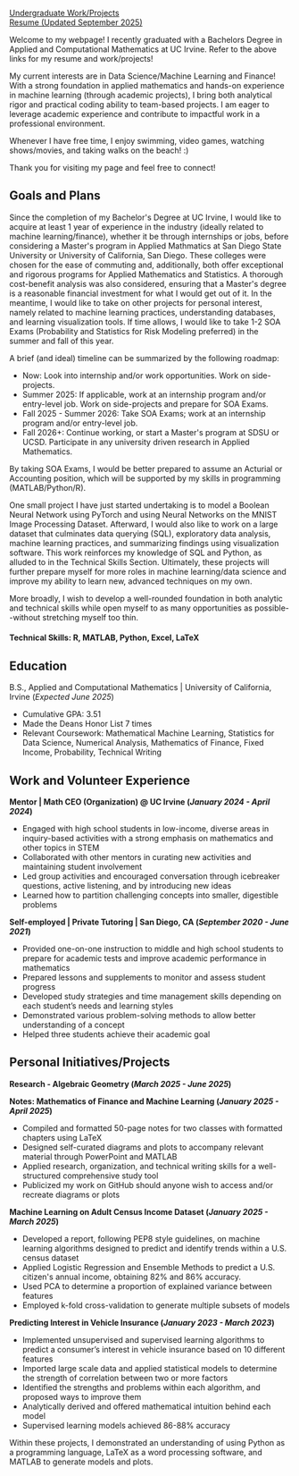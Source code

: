 [Undergraduate Work/Projects](https://ryangomberg.github.io/ryangomberg/Experience.html)     
[Resume (Updated September 2025)](https://ryangomberg.github.io/ryangomberg/RyanGombergResumeSept2025.pdf)

Welcome to my webpage! I recently graduated with a Bachelors Degree in Applied and Computational Mathematics at UC Irvine. Refer to the above links for my resume and work/projects! 

My current interests are in Data Science/Machine Learning and Finance! With a strong foundation in applied mathematics and hands-on experience in machine learning (through academic projects), I bring both analytical rigor and practical coding ability to team-based projects. I am eager to leverage academic experience and contribute to impactful work in a professional environment.

Whenever I have free time, I enjoy swimming, video games, watching shows/movies, and taking walks on the beach! :)

Thank you for visiting my page and feel free to connect!

## Goals and Plans

Since the completion of my Bachelor's Degree at UC Irvine, I would like to acquire at least 1 year of experience in the industry (ideally related to machine learning/finance), whether it be through internships or jobs, before considering a Master's program in Applied Mathmatics at San Diego State University or University of California, San Diego. These colleges were chosen for the ease of commuting and, additionally, both offer exceptional and rigorous programs for Applied Mathematics and Statistics. A thorough cost-benefit analysis was also considered, ensuring that a Master's degree is a reasonable financial investment for what I would get out of it. In the meantime, I would like to take on other projects for personal interest, namely related to machine learning practices, understanding databases, and learning visualization tools. If time allows, I would like to take 1-2 SOA Exams (Probability and Statistics for Risk Modeling preferred) in the summer and fall of this year.

A brief (and ideal) timeline can be summarized by the following roadmap:
- Now: Look into internship and/or work opportunities. Work on side-projects.
- Summer 2025: If applicable, work at an internship program and/or entry-level job. Work on side-projects and prepare for SOA Exams.
- Fall 2025 - Summer 2026: Take SOA Exams; work at an internship program and/or entry-level job.
- Fall 2026+: Continue working, or start a Master's program at SDSU or UCSD. Participate in any university driven research in Applied Mathematics.

By taking SOA Exams, I would be better prepared to assume an Acturial or Accounting position, which will be supported by my skills in programming (MATLAB/Python/R).

One small project I have just started undertaking is to model a Boolean Neural Network using PyTorch and using Neural Networks on the MNIST Image Processing Dataset. 
Afterward, I would also like to work on a large dataset that culminates data querying (SQL), exploratory data analysis, machine learning practices, and summarizing findings using visualization software. This work reinforces my knowledge of SQL and Python, as alluded to in the Technical Skills Section. Ultimately, these projects will further prepare myself for more roles in machine learning/data science and improve my ability to learn new, advanced techniques on my own. 

More broadly, I wish to develop a well-rounded foundation in both analytic and technical skills while open myself to as many opportunities as possible--without stretching myself too thin.

#### Technical Skills: R, MATLAB, Python, Excel, LaTeX

## Education
B.S., Applied and Computational Mathematics | University of California, Irvine (_Expected June 2025_)
- Cumulative GPA: 3.51
- Made the Deans Honor List 7 times
- Relevant Coursework: Mathematical Machine Learning, Statistics for Data Science, Numerical Analysis, Mathematics of Finance, Fixed Income, Probability, Technical Writing
  
## Work and Volunteer Experience

**Mentor | Math CEO (Organization) @ UC Irvine (_January 2024 - April 2024_)**
- Engaged with high school students in low-income, diverse areas in inquiry-based activities with a strong emphasis on mathematics and other topics in STEM
- Collaborated with other mentors in curating new activities and maintaining student involvement
- Led group activities and encouraged conversation through icebreaker questions, active listening, and by introducing new ideas
- Learned how to partition challenging concepts into smaller, digestible problems

**Self-employed | Private Tutoring | San Diego, CA (_September 2020 - June 2021_)**
- Provided one-on-one instruction to middle and high school students to prepare for academic tests and improve academic performance in mathematics
- Prepared lessons and supplements to monitor and assess student progress
- Developed study strategies and time management skills depending on each student’s needs and learning styles
- Demonstrated various problem-solving methods to allow better understanding of a concept
- Helped three students achieve their academic goal

## Personal Initiatives/Projects

**Research - Algebraic Geometry (_March 2025 - June 2025_)**

**Notes: Mathematics of Finance and Machine Learning (_January 2025 - April 2025_)**
- Compiled and formatted 50-page notes for two classes with formatted chapters using LaTeX
- Designed self-curated diagrams and plots to accompany relevant material through PowerPoint and MATLAB
- Applied research, organization, and technical writing skills for a well-structured comprehensive study tool
- Publicized my work on GitHub should anyone wish to access and/or recreate diagrams or plots

**Machine Learning on Adult Census Income Dataset (_January 2025 - March 2025_)**
- Developed a report, following PEP8 style guidelines, on machine learning algorithms designed to predict and identify trends within a U.S. census dataset
- Applied Logistic Regression and Ensemble Methods to predict a U.S. citizen's annual income, obtaining 82% and 86% accuracy.
- Used PCA to determine a proportion of explained variance between features
- Employed k-fold cross-validation to generate multiple subsets of models

**Predicting Interest in Vehicle Insurance (_January 2023 - March 2023_)**
-	Implemented unsupervised and supervised learning algorithms to predict a consumer’s interest in vehicle insurance based on 10 different features
-	Imported large scale data and applied statistical models to determine the strength of correlation between two or more factors
-	Identified the strengths and problems within each algorithm, and proposed ways to improve them
-	Analytically derived and offered mathematical intuition behind each model
-	Supervised learning models achieved 86-88% accuracy

Within these projects, I demonstrated an understanding of using Python as a programming language, LaTeX as a word processing software, and MATLAB to generate models and plots.
